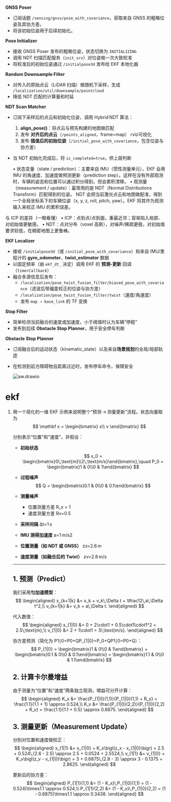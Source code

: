**GNSS Poser**

- 订阅话题 `/sensing/gnss/pose_with_covariance`，获取来自 GNSS 的粗略位姿及其协方差。
- 将该初始位姿用于后续初始化。 

**Pose Initializer**

- 接收 GNSS Poser 发布的粗略位姿，状态切换为 `INITIALIZING`
- 调用 NDT 扫描匹配服务（`init_srv`）对位姿做一次大致校准
- 将校准后的初始位姿通过 `/initialpose3d` 发布给 EKF 本地化器 

**Random Downsample Filter**

- 对传入的原始点云（LiDAR 扫描）做随机下采样，生成 `/localization/util/downsample/pointcloud`
- 降低 NDT 匹配的计算量和时延 

**NDT Scan Matcher**

- 订阅下采样后的点云和初始化位姿，调用 Hybrid NDT 算法：
  1. **align_pose()**：将点云与预先构建的地图做匹配
  2. 发布 **对齐后的点云**（`/points_aligned`，frame=map） rviz可视化
  3. 发布 **插值后的初始位姿**（`/initial_pose_with_covariance`，包含位姿与协方差）
- 当 NDT 初始化完成后，将 `is_completed=true`，供上层判断 


	•	状态变量（state / prediction）：主要来自 IMU（惯性测量单元），EKF 会用 IMU 的角速度、加速度做预测更新（prediction step）。这样在没有外部观测时，车辆的姿态和位置可以通过积分得到，但会累积漂移。
	•	观测量（measurement / update）：最常用的是 NDT（Normal Distributions Transform）匹配得到的位姿。
NDT 会把当前激光点云和地图做配准，得到一个全局坐标系下的车辆位姿（x, y, z, roll, pitch, yaw）。EKF 将其作为观测输入来校正 IMU 的累积误差。

与 ICP 的差异（一眼看懂）
	•	ICP：点到点/点到面，重最近邻；容易陷入局部、对初始值更敏感。
	•	NDT：点对分布（voxel 高斯），对噪声/稀疏更稳，对初始值要求较低，在稠密地图上更鲁棒。

**EKF Localizer**

- 接收 `/initialpose3d`（或 `/initial_pose_with_covariance`）和来自 IMU/里程计的 **gyro_odometer**、**twist_estimator** 数据
- 以固定频率（由 `ekf_dt_` 决定）调用 EKF 的 **预测-更新** 回调（`timerCallback`）
- 融合多源信息后发布：
  - `/localization/pose_twist_fusion_filter/biased_pose_with_covariance`（滤波后带偏差校正的位姿与协方差）
  - `/localization/pose_twist_fusion_filter/twist`（速度/角速度）
  - 发布 `map → base_link` 的 TF 变换 

**Stop Filter**

- 简单检测当前融合的速度或加速度，小于阈值时认为车辆“停稳”
- 发布到后续 **Obstacle Stop Planner**，用于安全停车判断 

**Obstacle Stop Planner**

- 订阅融合后的运动状态（kinematic_state）以及来自**场景规划**的全局/局部轨迹

- 在检测到前方障碍物且距离过近时，发布停车命令，保障安全 

  ![aw.drawio](/home/office2004/Downloads/aw.drawio.png)

# ekf



1. 用一个简化的一维 EKF 示例来说明整个“预测 → 测量更新”流程。状态向量取为
   $$
   \mathbf x =  \begin{bmatrix} x\\ v \end{bmatrix}
   $$
   

   分别表示“位置”和“速度”，并假设：

   - **初始状态**
     $$
     x_0 =  \begin{bmatrix}0\,\text{m}\\2\,\text{m/s}\end{bmatrix},\quad P_0 = \begin{bmatrix}1 & 0\\0 & 1\end{bmatrix}
     $$
     
   - **过程噪声**
     $$
     Q = \begin{bmatrix}0.1 & 0\\0 & 0.1\end{bmatrix}
     $$
     
   - **测量噪声**

     - 位置测量方差 R_x = 1
     - 速度测量方差 Rv=0.5
   
   - **采样间隔** Δt=1 s

   - **IMU 测得加速度** a=1 m/s2

   - **位置测量（如 NDT 或 GNSS）**  zx=2.6 m

   - **速度测量（如融合后的 Twist）**  zv=2.8 m/s

   ------

   ## 1. 预测（Predict）

   我们采用**匀加速模型**：
   $$
   \begin{aligned} x_{k+1|k} &= x_k + v_k\,\Delta t + \tfrac12\,a\,\Delta t^2,\\ v_{k+1|k} &= v_k + a\,\Delta t. \end{aligned}
   $$
   
   
   代入数值：
   $$
   \begin{aligned} x_{1|0} &= 0 + 2\cdot1 + 0.5\cdot1\cdot1^2 = 2.5\;\text{m},\\ v_{1|0} &= 2 + 1\cdot1 = 3\;\text{m/s}. \end{aligned}
   $$
   
   
   协方差预测（简化为 P1∣0=P0+QP_{1|0}=P_0+QP1∣0=P0+Q）：
   $$
   P_{1|0} =  \begin{bmatrix}1 & 0\\0 & 1\end{bmatrix} + \begin{bmatrix}0.1 & 0\\0 & 0.1\end{bmatrix} = \begin{bmatrix}1.1 & 0\\0 & 1.1\end{bmatrix}
   $$
   
   
   ## 2. 计算卡尔曼增益

   由于测量为“位置”和“速度”两条独立观测，增益可分开计算：
   $$
   \begin{aligned} K_x &= \frac{P_{1|0}(1,1)}{P_{1|0}(1,1) + R_x}   = \frac{1.1}{1.1 + 1} \approx 0.524,\\ K_v &= \frac{P_{1|0}(2,2)}{P_{1|0}(2,2) + R_v}      = \frac{1.1}{1.1 + 0.5} \approx 0.6875. \end{aligned}
   $$
   
   
   ## 3. 测量更新（Measurement Update）

   分别对位置和速度做校正：
   $$
   \begin{aligned} x_{1|1}  &= x_{1|0} + K_x\bigl(z_x - x_{1|0}\bigr) = 2.5 + 0.524\,(2.6 - 2.5) \approx 2.5 + 0.0524 = 2.5524,\\ v_{1|1}  &= v_{1|0} + K_v\bigl(z_v - v_{1|0}\bigr) = 3 + 0.6875\,(2.8 - 3) \approx 3 - 0.1375 = 2.8625. \end{aligned}
   $$
   
   
   更新后的协方差：
   $$
   \begin{aligned} P_{1|1}(1,1) &= (1 - K_x)\,P_{1|0}(1,1)              = (1 - 0.524)\times1.1 \approx 0.524,\\ P_{1|1}(2,2) &= (1 - K_v)\,P_{1|0}(2,2)              = (1 - 0.6875)\times1.1 \approx 0.3438. \end{aligned}
   $$
